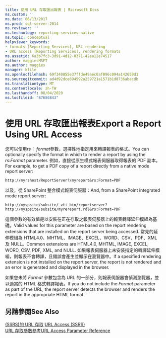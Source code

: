 ```yaml
---
title: 使用 URL 存取匯出報表 | Microsoft Docs
ms.custom: ''
ms.date: 06/13/2017
ms.prod: sql-server-2014
ms.reviewer: ''
ms.technology: reporting-services-native
ms.topic: conceptual
helpviewer_keywords:
- formats [Reporting Services], URL rendering
- URL access [Reporting Services], rendering formats
ms.assetid: 6a3b7fc3-3d91-4d12-8371-42ea12e74517
author: maggiesMSFT
ms.author: maggies
manager: kfile
ms.openlocfilehash: 69f340855e37ffde49aec0af096c094a142659d1
ms.sourcegitcommit: ad4d92dce894592a259721a1571b1d8736abacdb
ms.translationtype: MT
ms.contentlocale: zh-TW
ms.lasthandoff: 08/04/2020
ms.locfileid: "87686843"
---
```

# <a name="export-a-report-using-url-access"></a><span data-ttu-id="0b712-102">使用 URL 存取匯出報表</span><span class="sxs-lookup"><span data-stu-id="0b712-102">Export a Report Using URL Access</span></span>
  <span data-ttu-id="0b712-103">您可以使用*rs： format*參數，選擇性地指定用來轉譯報表的格式。</span><span class="sxs-lookup"><span data-stu-id="0b712-103">You can optionally specify the format in which to render a report by using the *rs:Format* parameter.</span></span> <span data-ttu-id="0b712-104">例如，直接從原生模式報表伺服器取得報表的 PDF 副本。</span><span class="sxs-lookup"><span data-stu-id="0b712-104">For example, to get a PDF copy of a report directly from a native mode report server:</span></span>  
  
```  
http://myrshost/ReportServer?/myreport&rs:Format=PDF  
```  
  
 <span data-ttu-id="0b712-105">以及，從 SharePoint 整合模式報表伺服器：</span><span class="sxs-lookup"><span data-stu-id="0b712-105">And, from a SharePoint integrated mode report server:</span></span>  
  
```  
http://myspsite/subsite/_vti_bin/reportserver?http://myspsite/subsite/myrereport.rdl&rs:Format=PDF  
```  
  
 <span data-ttu-id="0b712-106">這個參數的有效值是以安裝在正在存取之報表伺服器上的報表轉譯延伸模組為基礎。</span><span class="sxs-lookup"><span data-stu-id="0b712-106">Valid values for this parameter are based on the report rendering extensions that are installed on the report server being accessed.</span></span> <span data-ttu-id="0b712-107">常見的延伸模組為 HTML4.0、MHTML、IMAGE、EXCEL、WORD、CSV、PDF、XML 及 NULL。</span><span class="sxs-lookup"><span data-stu-id="0b712-107">Common extensions are HTML4.0, MHTML, IMAGE, EXCEL, WORD, CSV, PDF, XML, and NULL.</span></span> <span data-ttu-id="0b712-108">如果報表伺服器上未安裝指定的轉譯延伸模組，則報表不會轉譯，且錯誤會產生並顯示在瀏覽器中。</span><span class="sxs-lookup"><span data-stu-id="0b712-108">If a specified rendering extension is not installed on the report server, the report is not rendered and an error is generated and displayed in the browser.</span></span>  
  
 <span data-ttu-id="0b712-109">如果您未將 *Format* 參數包含為 URL 的一部分，則報表伺服器會偵測瀏覽器，並以適當的 HTML 格式轉譯報表。</span><span class="sxs-lookup"><span data-stu-id="0b712-109">If you do not include the *Format* parameter as part of the URL, the report server detects the browser and renders the report in the appropriate HTML format.</span></span>  
  
## <a name="see-also"></a><span data-ttu-id="0b712-110">另請參閱</span><span class="sxs-lookup"><span data-stu-id="0b712-110">See Also</span></span>  
 <span data-ttu-id="0b712-111">[&#40;SSRS&#41;的 URL 存取](url-access-ssrs.md) </span><span class="sxs-lookup"><span data-stu-id="0b712-111">[URL Access &#40;SSRS&#41;](url-access-ssrs.md) </span></span>  
 [<span data-ttu-id="0b712-112">URL 存取參數參考</span><span class="sxs-lookup"><span data-stu-id="0b712-112">URL Access Parameter Reference</span></span>](url-access-parameter-reference.md)  
  
  
